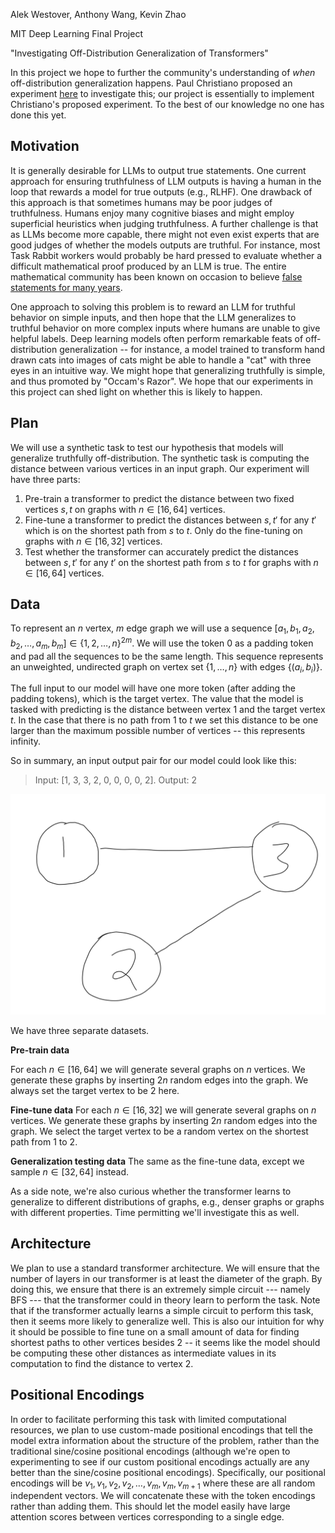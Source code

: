 Alek Westover, Anthony Wang, Kevin Zhao

MIT Deep Learning Final Project

"Investigating Off-Distribution Generalization of Transformers"

In this project we hope to further the community's understanding of *when* off-distribution generalization happens. Paul Christiano proposed an experiment [here](https://www.alignmentforum.org/posts/BxersHYN2qcFoonwg/experimentally-evaluating-whether-honesty-generalizes?commentId=dsDA2BWpHPdgLvaXX) to investigate this; our project is essentially to implement Christiano's proposed experiment. To the best of our knowledge no one has done this yet.

## Motivation

It is generally desirable for LLMs to output true statements.
One current approach for ensuring truthfulness of LLM outputs is having
a human in the loop that rewards a model for true outputs (e.g.,
RLHF).
One drawback of this approach is that sometimes humans may be
poor judges of truthfulness.
Humans enjoy many cognitive biases and might employ superficial
heuristics when judging truthfulness.
A further challenge is that as LLMs become more capable, there
might not even exist experts that are good judges of whether the
models outputs are truthful.
For instance, most Task Rabbit workers would probably be hard
pressed to evaluate whether a difficult mathematical proof
produced by an LLM is true. The entire mathematical community has
been known on occasion to believe [false statements for many years](https://en.wikipedia.org/wiki/Grunwald%E2%80%93Wang_theorem).

One approach to solving this problem is to reward an LLM for
truthful behavior on simple inputs, and then hope that the LLM
generalizes to truthful behavior on more complex inputs where
humans are unable to give helpful labels.
Deep learning models often perform remarkable feats of
off-distribution generalization -- for instance, a model trained
to transform hand drawn cats into images of cats might be
able to handle a "cat" with three eyes in an intuitive way.
We might hope that generalizing truthfully is simple, and thus
promoted by "Occam's Razor". We hope that our experiments in this
project can shed light on whether this is likely to happen.


## Plan

We will use a synthetic task to test our hypothesis that models
will generalize truthfully off-distribution. 
The synthetic task is computing the distance between various
vertices in an input graph. Our experiment will have three parts:

1. Pre-train a transformer to predict the distance between two
   fixed vertices $s,t$ on graphs with $n\in [16, 64]$ vertices.
2. Fine-tune a transformer to predict the distances between
   $s,t'$ for any $t'$ which is on the shortest path from $s$ to
   $t$. Only do the fine-tuning on graphs with $n\in [16,32]$
   vertices.
3. Test whether the transformer can accurately predict the
   distances between $s,t'$ for any $t'$ on the shortest path
   from $s$ to $t$ for graphs with $n\in [16,64]$ vertices.

## Data

To represent an $n$ vertex, $m$ edge graph we will use a sequence
$[a_1,b_1,a_2,b_2,\ldots,a_m,b_m] \in \{1,2,\ldots,n\}^{2m}$. We
will use the token $0$ as a padding token and pad all the
sequences to be the same length.
This sequence represents an unweighted, undirected graph on vertex set
$\{1,\ldots,n\}$ with edges $\{(a_i,b_i)\}$.

The full input to our model will have one more token (after
adding the padding tokens), which is the target vertex. The value
that the model is tasked with predicting is the distance between
vertex $1$ and the target vertex $t$. In the case that there is
no path from $1$ to $t$ we set this distance to be one larger
than the maximum possible number of vertices -- this represents
infinity.

So in summary, an input output pair for our model could look like
this:

> Input: [1, 3, 3, 2, 0, 0, 0, 0, 2]. Output: 2

![ink_img001](images/ink_img001.png)

We have three separate datasets.

**Pre-train data**

For each $n\in [16,64]$ we will generate several graphs on $n$
vertices. We generate these graphs by inserting $2n$ random edges into the graph.
We always set the target vertex to be $2$ here.

**Fine-tune data**
For each $n\in [16,32]$ we will generate several graphs on $n$
vertices. We generate these graphs by inserting $2n$ random edges into the graph.
We select the target vertex to be a random vertex on the shortest
path from $1$ to $2$.

**Generalization testing data**
The same as the fine-tune data, except we sample $n\in [32,64]$
instead.

As a side note, we're also curious whether the transformer
learns to generalize to different distributions of graphs, e.g.,
denser graphs or graphs with different properties. Time
permitting we'll investigate this as well.

## Architecture

We plan to use a standard transformer architecture. We will
ensure that the number of layers in our transformer is at least
the diameter of the graph. By doing this, we ensure that there is
an extremely simple circuit --- namely BFS --- that the transformer
could in theory learn to perform the task.
Note that if the transformer actually learns a simple circuit to
perform this task, then it seems more likely to generalize well.
This is also our intuition for why it should be possible to fine
tune on a small amount of data for finding shortest paths to
other vertices besides $2$ -- it seems like the model should be
computing these other distances as intermediate values in its
computation to find the distance to vertex $2$.

## Positional Encodings 

In order to facilitate performing this task with limited
computational resources, we plan to use custom-made positional
encodings that tell the model extra information about the
structure of the problem, rather than the traditional sine/cosine
positional encodings (although we're open to experimenting to see
if our custom positional encodings actually are any better than
the sine/cosine positional encodings).
Specifically, our positional encodings will be
$v_1,v_1,v_2,v_2,\ldots,v_m,v_m,v_{m+1}$ where these are all
random independent vectors.
We will concatenate these with the token encodings rather than
adding them.
This should let the model easily have large attention scores between
vertices corresponding to a single edge. 

